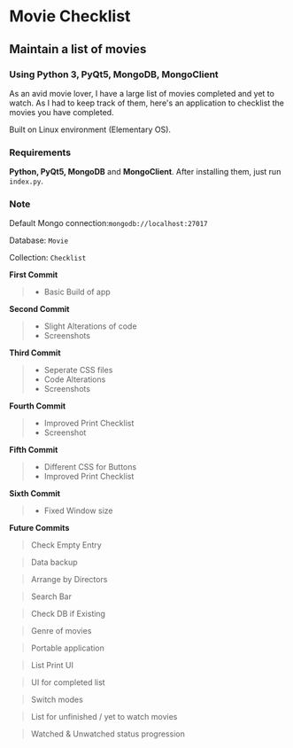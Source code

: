 # Movie Checklist
## Maintain a list of movies
### Using Python 3, PyQt5, MongoDB, MongoClient

As an avid movie lover, I have a large list of movies completed and yet to watch. As I had to keep track of them, here's an application to checklist the movies you have completed.

Built on Linux environment (Elementary OS).

### Requirements
**Python, PyQt5, MongoDB** and **MongoClient**. After installing them, just run `index.py`.

### Note 

Default Mongo connection:`mongodb://localhost:27017`

Database: `Movie`

Collection: `Checklist`

**First Commit**
> - Basic Build of app

**Second Commit**
> - Slight Alterations of code
> - Screenshots

**Third Commit**
> - Seperate CSS files
> - Code Alterations
> - Screenshots

**Fourth Commit**
> - Improved Print Checklist
> - Screenshot

**Fifth Commit**
> - Different CSS for Buttons
> - Improved Print Checklist

**Sixth Commit**
> - Fixed Window size

**Future Commits**
> Check Empty Entry

> Data backup

> Arrange by Directors

> Search Bar

> Check DB if Existing

> Genre of movies

> Portable application

> List Print UI

> UI for completed list

> Switch modes

> List for unfinished / yet to watch movies

> Watched & Unwatched status progression